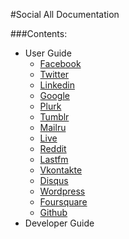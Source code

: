 #Social All Documentation

###Contents:

* User Guide
    * [Facebook](user-guide.md#facebook)
    * [Twitter](user-guide.md#twitter)
    * [Linkedin]()
    * [Google]()
    * [Plurk]()
    * [Tumblr]()
    * [Mailru]()
    * [Live]()
    * [Reddit]()
    * [Lastfm]()
    * [Vkontakte]()
    * [Disqus]()
    * [Wordpress]()
    * [Foursquare]()
    * [Github]()
* Developer Guide